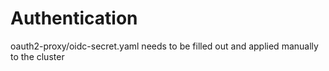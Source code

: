 # Authentication

oauth2-proxy/oidc-secret.yaml needs to be filled out and applied manually to the cluster
